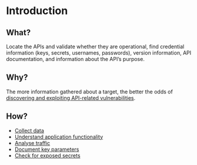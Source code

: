 # Introduction

## What?

Locate the APIs and validate whether they are operational, find credential information (keys, secrets, usernames, 
passwords), version information, API documentation, and information about the API’s purpose.

## Why?

The more information gathered about a target, the better the odds of [discovering and exploiting API-related 
vulnerabilities](red-api:index).

## How?

* [Collect data](collect-data.md)
* [Understand application functionality](functionality.md)
* [Analyse traffic](burp.md)
* [Document key parameters](parameters.md)
* [Check for exposed secrets](secrets.md)
